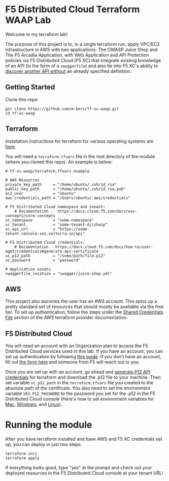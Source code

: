 # F5 Distributed Cloud Terraform WAAP Lab

Welcome to my terraform lab! 

The purpose of this project is to, in a single terraform run, apply VPC/EC2 infrastructure in AWS with two applications: The OWASP Juice Shop and The F5 Arcadia Application, with Web Application and API Protection policies via F5 Distributed Cloud (F5 XC) that integrate existing knowledge of an API (in the form of a `swaggerfile`) and also tie into F5 XC's ability to [discover another API without](https://docs.cloud.f5.com/docs/how-to/app-security/apiep-discovery-control) an already specified definition.

## Getting Started

Clone this repo: 

```shell
git clone https://github.com/m-bers/tf-xc-waap.git
cd tf-xc-waap
```

## Terraform

Installation instructions for terraform for various operating systems are [here](https://learn.hashicorp.com/tutorials/terraform/install-cli). 

You will need a `terraform.tfvars` file in the root directory of the module (where you cloned this repo). An example is below:
```shell
# tf-xc-waap/terraform.tfvars.example

# AWS Resources
private_key_path     = "/home/ubuntu/.ssh/id_rsa"
public_key_path      = "/home/ubuntu/.ssh/id_rsa.pub"
ec2_user             = "ubuntu"
aws_credentials_path = "/Users/ubuntu/.aws/credentials"

# F5 Distributed Cloud namespace and tenant:
    # Documentation -  https://docs.cloud.f5.com/docs/ves-concepts/core-concepts
xc_namespace         = "some-namespace"
xc_tenant            = "some-tenant-djishwip"
xc_api_url           = "https://some-tenant.console.ves.volterra.io/api"  

# F5 Distributed Cloud credentials:
    # Documentation - https://docs.cloud.f5.com/docs/how-to/user-mgmt/credentials#generate-api-certificate
xc_p12_path          = "/some/path/file.p12"
xc_password          = "password"

# Application assets
swaggerfile_location = "swagger/juice-shop.yml"

```
## AWS 
This project also assumes the user has an AWS account. This spins up a pretty standard set of resources that should mostly be available via the free tier. To set up authentication, follow the steps under the [Shared Credentials File](https://registry.terraform.io/providers/hashicorp/aws/2.34.0/docs#shared-credentials-file) section of the AWS terraform provider documentation.

## F5 Distributed Cloud
You will need an account with an Organization plan to access the F5 Distributed Cloud services used in this lab. If you have an account, you can set up authentication by following [this guide](https://registry.terraform.io/providers/volterraedge/volterra/latest/docs). If you don't have an account, fill out [the form here](https://www.f5.com/products/get-f5) and someone from F5 will reach out to you.

Once you are set up with an account, go ahead and [generate P12 API credentials](https://docs.cloud.f5.com/docs/how-to/user-mgmt/credentials#generate-api-certificate) for terraform and download the .p12 file to your machine. Then set variable `xc_p12_path` in the `terraform.tfvars` file you created to the absolute path of the certificate. You also need to set the environment variable `VES_P12_PASSWORD` to the password you set for the .p12 in the F5 Distributed Cloud console (Here's how to set environment variables for [Mac](https://support.apple.com/guide/terminal/use-environment-variables-apd382cc5fa-4f58-4449-b20a-41c53c006f8f/mac), [Windows](https://docs.microsoft.com/en-us/windows-server/administration/windows-commands/set_1), and [Linux](https://www.digitalocean.com/community/tutorials/how-to-read-and-set-environmental-and-shell-variables-on-linux)).

# Running the module

After you have terraform installed and have AWS and F5 XC credentials set up, you can deploy in just two steps.

```shell
terraform init
terraform apply 
```

If everything looks good, type "yes" at the prompt and check out your deployed resources in the F5 Distributed Cloud console at your tenant URL!